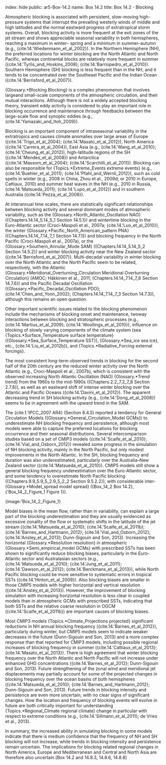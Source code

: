 index: hide
public: ar5-Box-14.2
name: Box 14.2
title: Box 14.2 - Blocking

Atmospheric blocking is associated with persistent, slow-moving high-pressure systems that interrupt the prevailing westerly winds of middle and high latitudes and the normal eastward progress of extratropical storm systems. Overall, blocking activity is more frequent at the exit zones of the jet stream and shows appreciable seasonal variability in both hemispheres, reaching a maximum in winter– spring and a minimum in summer–autumn (e.g., {cite.14.'Wiedenmann_et_al_2002}). In the Northern Hemisphere (NH), the preferred locations for winter blocking are the North Atlantic and North Pacific, whereas continental blocks are relatively more frequent in summer ({cite.14.'Tyrlis_and_Hoskins_2008}; {cite.14.'Barriopedro_et_al_2010}). Southern Hemisphere (SH) blocking is less frequent than in the NH, and it tends to be concentrated over the Southeast Pacific and the Indian Ocean ({cite.14.'Berrisford_et_al_2007}).

{Glossary.*Blocking Blocking} is a complex phenomenon that involves largeand small-scale components of the atmospheric circulation, and their mutual interactions. Although there is not a widely accepted blocking theory, transient eddy activity is considered to play an important role in blocking occurrence and maintenance through feedbacks between the large-scale flow and synoptic eddies (e.g., {cite.14.'Yamazaki_and_Itoh_2009}).

Blocking is an important component of intraseasonal variability in the extratropics and causes climate anomalies over large areas of Europe ({cite.14.'Trigo_et_al_2004}; {cite.14.'Masato_et_al_2012}), North America ({cite.14.'Carrera_et_al_2004}), East Asia (e.g., {cite.14.'Wang_et_al_2010}; {cite.14.'Cheung_et_al_2012}), high-latitude regions of the SH ({cite.14.'Mendes_et_al_2008}) and Antarctica ({cite.14.'Massom_et_al_2004}; {cite.14.'Scarchilli_et_al_2011}). Blocking can also be responsible for {Topics.*Extreme_Events extreme events} (e.g., {cite.14.'Buehler_et_al_2011}; {cite.14.'Pfahl_and_Wernli_2012}), such as cold spells in winter (e.g., 2008 in China, Zhou et al., 2009d; or 2010 in Europe, Cattiaux, 2010) and summer heat waves in the NH (e.g., 2010 in Russia, {cite.14.'Matsueda_2011}; {cite.14.'Lupo_et_al_2012}) and in southern Australia ({cite.14.'Pezza_et_al_2008}).

At interannual time scales, there are statistically significant relationships between blocking activity and several dominant modes of atmospheric variability, such as the {Glossary.*North_Atlantic_Oscillation NAO} ({Chapters.14.14_5.14_5_1 Section 14.5.1}) and wintertime blocking in the Euro-Atlantic sector (Croci-Maspoli et al., 2007a; {cite.14.'Luo_et_al_2010}), the winter {Glossary.*Pacific_North_American_pattern PNA} ({Chapters.14.14_7.14_7_1 Section 14.7.1}) and blocking frequency in the North Pacific (Croci-Maspoli et al., 2007a), or the {Glossary.*Southern_Annular_Mode SAM} ({Chapters.14.14_5.14_5_2 Section 14.5.2}) and winter blocking activity near the New Zealand sector ({cite.14.'Berrisford_et_al_2007}). Multi-decadal variability in winter blocking over the North Atlantic and the North Pacific seem to be related, respectively, with the Atlantic {Glossary.*Meridional_Overturning_Circulation Meridional Overturning Circulation} (AMOC; Häkkinen et al., 2011; {Chapters.14.14_7.14_7_6 Section 14.7.6}) and the Pacific Decadal Oscillation ({Glossary.*Pacific_Decadal_Oscillation PDO}; {cite.14.'Chen_and_Yoon_2002}; {Chapters.14.14_7.14_7_3 Section 14.7.3}), although this remains an open question.

Other important scientific issues related to the blocking phenomenon include the mechanisms of blocking onset and maintenance, twoway interactions between blocking and stratospheric processes (e.g., {cite.14.'Martius_et_al_2009}; {cite.14.'Woollings_et_al_2010}), influence on blocking of slowly varying components of the climate system (sea {Topics.*Surface_Temperature surface temperature} ({Glossary.*Sea_Surface_Temperature SST}), {Glossary.*Sea_ice sea ice}, etc., {cite.14.'Liu_et_al_2012b}), and {Topics.*Radiative_Forcing external forcings}.

The most consistent long-term observed trends in blocking for the second half of the 20th century are the reduced winter activity over the North Atlantic (e.g., Croci-Maspoli et al., 2007b), which is consistent with the observed increasing North Atlantic Oscillation (NAO) {Glossary.*Trend trend} from the 1960s to the mid-1990s ({Chapters.2.2_7.2_7_8 Section 2.7.8}), as well as an eastward shift of intense winter blocking over the Atlantic and Pacific Oceans ({cite.14.'Davini_et_al_2012}). The apparent decreasing trend in SH blocking activity (e.g., {cite.14.'Dong_et_al_2008}) seems to be in agreement with the upward trend in the SAM.

The {cite.1.'IPCC_2007 AR4} (Section 8.4.5) reported a tendency for General Circulation Models ({Glossary.*General_Circulation_Model GCMs}) to underestimate NH blocking frequency and persistence, although most models were able to capture the preferred locations for blocking occurrence and their seasonal distributions. Several intercomparison studies based on a set of CMIP3 models ({cite.14.'Scaife_et_al_2010}; {cite.14.'Vial_and_Osborn_2012}) revealed some progress in the simulation of NH blocking activity, mainly in the North Pacific, but only modest improvements in the North Atlantic. In the SH, blocking frequency and duration was also underestimated, particularly over the Australia–New Zealand sector ({cite.14.'Matsueda_et_al_2010}). CMIP5 models still show a general blocking frequency underestimation over the Euro-Atlantic sector, and some tendency to overestimate North Pacific blocking ({Chapters.9.9_5.9_5_2.9_5_2_2 Section 9.5.2.2}), with considerable inter-{Glossary.*Model_spread model spread} ({Box_14_2 Box 14.2}, {'Box_14_2_Figure_1 Figure 1}).

{image:'Box_14_2_Figure_1}

Model biases in the mean flow, rather than in variability, can explain a large part of the blocking underestimation and they are usually evidenced as excessive zonality of the flow or systematic shifts in the latitude of the jet stream ({cite.14.'Matsueda_et_al_2010}; {cite.14.'Scaife_et_al_2011b}; {cite.14.'Barnes_and_Hartmann_2012}; {cite.14.'Vial_and_Osborn_2012}; {cite.14.'Anstey_et_al_2013}; Dunn-Sigouin and Son, 2013). Increasing the horizontal {Glossary.*Resolution resolution} in atmospheric {Glossary.*Semi_empirical_model GCMs} with prescribed SSTs has been shown to significantly reduce blocking biases, particularly in the Euro-Atlantic sector and Australasian sectors (e.g., {cite.14.'Matsueda_et_al_2010}; {cite.14.'Jung_et_al_2011}; {cite.14.'Dawson_et_al_2012}; {cite.14.'Berckmans_et_al_2013}), while North Pacific blocking could be more sensitive to systematic errors in tropical SSTs ({cite.14.'Hinton_et_al_2009}). Also blocking biases are smaller in those CMIP5 models with higher horizontal and vertical resolution ({cite.14.'Anstey_et_al_2013}). However, the improvement of blocking simulation with increasing horizontal resolution is less clear in coupled models than in atmospheric GCMs with prescribed SSTs, indicating that both SSTs and the relative coarse resolution in OGCM ({cite.14.'Scaife_et_al_2011b}) are important causes of blocking biases.

Most CMIP3 models {Topics.*Climate_Projections projected} significant reductions in NH annual blocking frequency ({cite.14.'Barnes_et_al_2012}), particularly during winter, but CMIP5 models seem to indicate weaker decreases in the future (Dunn-Sigouin and Son, 2013) and a more complex response than that reported for CMIP3 models, including possible regional increases of blocking frequency in summer ({cite.14.'Cattiaux_et_al_2013}; {cite.14.'Masato_et_al_2013}). There is high agreement that winter blocking frequency over the North Atlantic and North Pacific will not increase under enhanced GHG concentrations ({cite.14.'Barnes_et_al_2012}; Dunn-Sigouin and Son, 2013). Future strengthening of the zonal wind and meridional jet displacements may partially account for some of the projected changes in blocking frequency over the ocean basins of both hemispheres ({cite.14.'Matsueda_et_al_2010}; {cite.14.'Barnes_and_Hartmann_2012}; Dunn-Sigouin and Son, 2013). Future trends in blocking intensity and persistence are even more uncertain, with no clear signs of significant changes. How the location and frequency of blocking events will evolve in future are both critically important for understanding {Topics.*Regional_Climate regional climate} change in particular with respect to extreme conditions (e.g., {cite.14.'Sillmann_et_al_2011}; de Vries et al., 2013).

In summary, the increased ability in simulating blocking in some models indicate that there is medium confidence that the frequency of NH and SH blocking will not increase, while trends in blocking intensity and persistence remain uncertain. The implications for blocking related regional changes in North America, Europe and Mediterranean and Central and North Asia are therefore also uncertain [Box 14.2 and 14.8.3, 14.8.6, 14.8.8]
